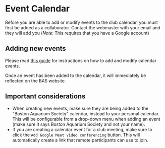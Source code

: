 # Event Calendar

Before you are able to add or modify events to the club calendar, you must first
be added as a collaborator. Contact the webmaster with your email and they will
add you (*Note*: This requires that you have a Google account)

## Adding new events

Please read [this guide][google-calendar-guide] for instructions on how to add
and modify calendar events.

Once an event has been added to the calendar, it will immediately be reflected
on the BAS website.

## Important considerations

* When creating new events, make sure they are being added to the "Boston
  Aquarium Society" calendar, instead fo your personal calendar. This will be
  configurable from a drop-down menu when adding an event (make sure it says
  Boston Aquarium Society and not your name).
* If you are creating a calendar event for a club meeting, make sure to click
  the `Add Google Meet video conferencing` button. This will automatically
  create a link that remote participants can use to join.


[google-calendar-guide]: https://support.google.com/calendar/answer/72143?hl=en&co=GENIE.Platform%3DDesktop#zippy=
